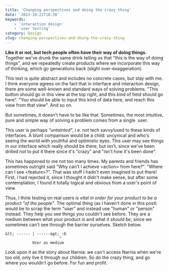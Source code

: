 ```yaml
---
title: 'Changing perspectives and doing the crazy thing'
date: '2013-10-21T18:38'
keywords:
    - 'interaction design'
    - 'user testing'
category: Design
slug: changing-perspectives-and-doing-the-crazy-thing
---
```


**Like it or not, but tech people often have their way of doing things.** Together we've drunk the same drink telling us that "this is the way of doing things", and we repeatedly create products where we incorporate this way of thinking, which go generations back (slight over-exaggeration).
 
 This text is quite abstract and includes no concrete cases, but stay with me. I think everyone agrees on the fact that in interface and interaction design, there are some well-known and standard ways of solving problems. "This button should go in this view at the top right, and this kind of field should go here". "You should be able to input this kind of data here, and reach this view from that view". And so on.
 
 But sometimes, it doesn't have to be like that. Sometimes, the most intuitive, pure and simple way of solving a problem comes from a single  user.
 
 This user is perhaps _"untainted"_, i.e. not tech savvy/used to these kinds of interfaces. A blunt comparison would be a child: uncynical and who's seeing the world with youthful and optimistic eyes. This user may see things in our interface which really should be there, but isn't, since we've been drilled not to put it there since it's "crazy" and "isn't how it's been done".
 
 This has happened to me not too many times. My parents and friends has sometimes outright said "Why can't I achieve &lt;action&gt; from here?". "Where can I see &lt;feature&gt;?". That was stuff I hadn't even imagined to put there! First, I had rejected it, since I thought it didn't make sense, but after some contemplation, I found it totally logical and obvious from a user's point of view.
 
 Thus, I think testing on real users _is vital in order for your product to be a product "of the people"_. The optimal thing (as I haven't done in this post) would be to scrap the term "user" and instead use "human" or "person" instead. They help you see things you couldn't see before. They are a medium between what your product _is_ and what it _should be_, since we sometimes can't see through the barrier ourselves. Sketch below.

	&lt; ------ | ------&gt; :D
							^
				User as medium
 
 Look upon it as the story about Narnia: we can't access Narnia when we're too old, only live it through our children. So do the crazy thing, and go where you wouldn't go before. For fun and profit.
